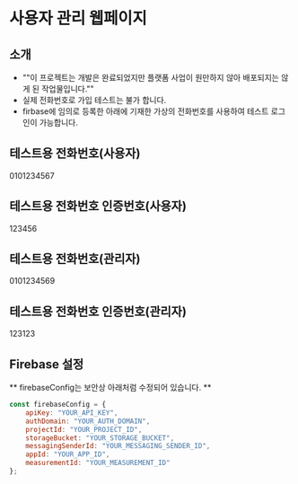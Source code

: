 # 사용자 관리 웹페이지


## 소개
- ""이 프로젝트는 개발은 완료되었지만 플랫폼 사업이 원만하지 않아 배포되지는 않게 된 작업물입니다.""
- 실제 전화번호로 가입 테스트는 불가 합니다.
- firbase에 임의로 등록한 아래에 기재한 가상의 전화번호를 사용하여 테스트 로그인이 가능합니다.

## 테스트용 전화번호(사용자)
0101234567
## 테스트용 전화번호 인증번호(사용자)
123456

## 테스트용 전화번호(관리자)
0101234569
## 테스트용 전화번호 인증번호(관리자)
123123

## Firebase 설정

** firebaseConfig는 보안상 아래처럼 수정되어 있습니다. **

```javascript
const firebaseConfig = {
    apiKey: "YOUR_API_KEY",
    authDomain: "YOUR_AUTH_DOMAIN",
    projectId: "YOUR_PROJECT_ID",
    storageBucket: "YOUR_STORAGE_BUCKET",
    messagingSenderId: "YOUR_MESSAGING_SENDER_ID",
    appId: "YOUR_APP_ID",
    measurementId: "YOUR_MEASUREMENT_ID"
};
